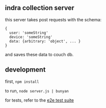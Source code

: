 ## indra collection server

this server takes post requests with the schema:
```
{
  user: 'someString'
  device: 'someString'
  data: {arbitrary: 'object', ... }
}
```

and saves these data to couch db.

## development

first, `npm install`

to run, `node server.js | bunyan`

for tests, refer to the [e2e test suite](http://github.com/testing-suite)